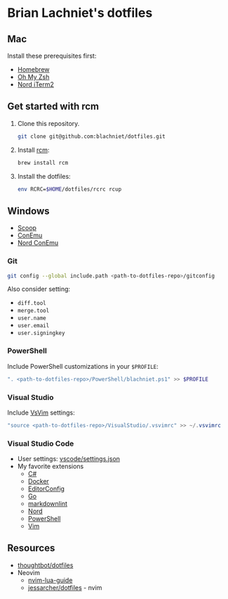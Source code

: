 # Brian Lachniet's dotfiles

## Mac

Install these prerequisites first:

- [Homebrew](https://brew.sh/)
- [Oh My Zsh](https://ohmyz.sh/)
- [Nord iTerm2](https://github.com/arcticicestudio/nord-iterm2)

## Get started with rcm

1. Clone this repository.

   ```bash
   git clone git@github.com:blachniet/dotfiles.git
   ```

1. Install [rcm](https://github.com/thoughtbot/rcm):

   ```bash
   brew install rcm
   ```

1. Install the dotfiles:

   ```bash
   env RCRC=$HOME/dotfiles/rcrc rcup
   ```

## Windows

- [Scoop](https://scoop.sh)
- [ConEmu](https://conemu.github.io/)
- [Nord ConEmu](https://github.com/arcticicestudio/nord-conemu)

### Git

```sh
git config --global include.path <path-to-dotfiles-repo>/gitconfig
```

Also consider setting:

- `diff.tool`
- `merge.tool`
- `user.name`
- `user.email`
- `user.signingkey`

### PowerShell

Include PowerShell customizations in your `$PROFILE`:

```powershell
". <path-to-dotfiles-repo>/PowerShell/blachniet.ps1" >> $PROFILE
```

### Visual Studio

Include [VsVim](https://marketplace.visualstudio.com/items?itemName=JaredParMSFT.VsVim)
settings:

```powershell
"source <path-to-dotfiles-repo>/VisualStudio/.vsvimrc" >> ~/.vsvimrc
```

### Visual Studio Code

- User settings: [vscode/settings.json](./vscode/settings.json)
- My favorite extensions
  - [C#](https://marketplace.visualstudio.com/items?itemName=ms-vscode.csharp)
  - [Docker](https://marketplace.visualstudio.com/items?itemName=ms-azuretools.vscode-docker)
  - [EditorConfig](https://marketplace.visualstudio.com/items?itemName=EditorConfig.EditorConfig)
  - [Go](https://marketplace.visualstudio.com/items?itemName=ms-vscode.Go)
  - [markdownlint](https://marketplace.visualstudio.com/items?itemName=DavidAnson.vscode-markdownlint)
  - [Nord](https://marketplace.visualstudio.com/items?itemName=arcticicestudio.nord-visual-studio-code)
  - [PowerShell](https://marketplace.visualstudio.com/items?itemName=ms-vscode.PowerShell)
  - [Vim](https://marketplace.visualstudio.com/items?itemName=vscodevim.vim)

## Resources

- [thoughtbot/dotfiles](https://github.com/thoughtbot/dotfiles)
- Neovim
    - [nvim-lua-guide](https://github.com/nanotee/nvim-lua-guide)
    - [jessarcher/dotfiles](https://github.com/jessarcher/dotfiles) - nvim

